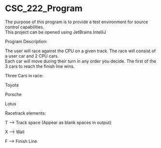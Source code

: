 # CSC_222_Program

The purpose of this program is to provide a test environment for source control capabilities.  
This project can be opened using JetBrains IntelliJ

Program Description:

The user will race against the CPU on a given track.  The race will consist of a user car and 2 CPU cars.  
Each car will move during their turn in any order you decide.  The first of the 3 cars to reach the finish line wins.

Three Cars in race:

Toyota

Porsche

Lotus

Racetrack elements:

T --> Track space (Appear as blank spaces in output)

X --> Wall

F --> Finish Line
